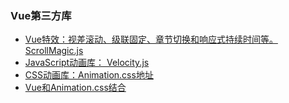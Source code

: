 
### Vue第三方库
- [Vue特效：视差滚动、级联固定、章节切换和响应式持续时间等。ScrollMagic.js](http://scrollmagic.io/)
- [JavaScript动画库： Velocity.js](https://github.com/julianshapiro/velocity)
- [CSS动画库：Animation.css地址](https://daneden.github.io/animate.css/)
- [Vue和Animation.css结合](https://cn.vuejs.org/v2/guide/transitions.html#%E8%87%AA%E5%AE%9A%E4%B9%89%E8%BF%87%E6%B8%A1%E7%9A%84%E7%B1%BB%E5%90%8D)        

